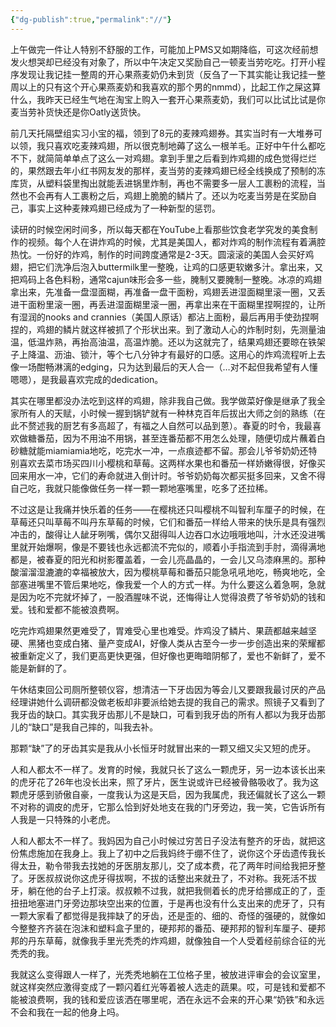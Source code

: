 ```yaml
---
{"dg-publish":true,"permalink":"//"}
---
```



上午做完一件让人特别不舒服的工作，可能加上PMS又如期降临，可这次经前想发火想哭却已经没有对象了，所以中午决定又奖励自己一顿麦当劳吃吃。打开小程序发现让我记挂一整周的开心果燕麦奶仍未到货（反刍了一下其实能让我记挂一整周以上的只有这个开心果燕麦奶和我喜欢的那个男的nmmd），比起工作之屎这算什么，我昨天已经生气地在淘宝上购入一套开心果燕麦奶，我们可以比试比试是你麦当劳补货快还是你Oatly送货快。

前几天托隔壁组实习小宝的福，领到了8元的麦辣鸡翅券。其实当时有一大堆券可以领，我只喜欢吃麦辣鸡翅，所以很克制地薅了这么一根羊毛。正好中午什么都吃不下，就简简单单点了这么一对鸡翅。拿到手里之后看到炸鸡翅的成色觉得烂烂的，果然跟去年小红书网友发的那样，麦当劳的麦辣鸡翅已经全线换成了预制的冻库货，从塑料袋里掏出就能丢进锅里炸制，再也不需要多一层人工裹粉的流程，当然也不会再有人工裹粉之后，鸡翅上脆脆的鳞片了。还以为吃麦当劳是在奖励自己，事实上这种麦辣鸡翅已经成为了一种新型的惩罚。

读研的时候空闲时间多，所以每天都在YouTube上看那些饮食老学究发的美食制作的视频。每个人在讲炸鸡的时候，尤其是美国人，都对炸鸡的制作流程有着满腔热忱。一份好的炸鸡，制作的时间跨度通常是2-3天。圆滚滚的美国人会买好鸡翅，把它们洗净后泡入buttermilk里一整晚，让鸡的口感更软嫩多汁。拿出来，又把鸡码上各色料粉，通常cajun味形会多一些，腌制又要腌制一整晚。冰凉的鸡翅拿出来，先准备一盘湿面糊，再准备一盘干面粉，鸡翅丢进湿面糊里滚一圈，又丢进干面粉里滚一圈，再丢进湿面糊里滚一圈，再拿出来在干面糊里捏啊捏的，让所有湿润的nooks and crannies（美国人原话）都沾上面粉，最后再用手使劲捏啊捏的，鸡翅的鳞片就这样被抓了个形状出来。到了激动人心的炸制时刻，先测量油温，低温炸熟，再抬高油温，高温炸脆。还以为这就完了，结果鸡翅还要晾在铁架子上降温、沥油、锁汁，等个七八分钟才有最好的口感。这用心的炸鸡流程听上去像一场酣畅淋漓的edging，只为达到最后的天人合一（…对不起但我希望有人懂嗯嗯），是我最喜欢完成的dedication。

其实在哪里都没办法吃到这样的鸡翅，除非我自己做。我学做菜好像是继承了我全家所有人的天赋，小时候一握到锅铲就有一种林克百年后拔出大师之剑的熟练（在此不赘述我的厨艺有多高超了，有福之人自然可以品到蒽）。春夏的时令，我最喜欢做糖番茄，因为不用油不用锅，甚至连番茄都不用怎么处理，随便切成片蘸着白砂糖就能miamiamia地吃，吃完水一冲，一点痕迹都不留。那会儿爷爷奶奶还特别喜欢去菜市场买四川小樱桃和草莓。这两样水果也和番茄一样娇嫩得很，好像买回来用水一冲，它们的寿命就进入倒计时。爷爷奶奶每次都买挺多回来，又舍不得自己吃，我就只能像做任务一样一颗一颗地塞嘴里，吃多了还拉稀。

不过这是让我痛并快乐着的任务——在樱桃还只叫樱桃不叫智利车厘子的时候，在草莓还只叫草莓不叫丹东草莓的时候，它们和番茄一样给人带来的快乐是具有强烈冲击的，酸得让人龇牙咧嘴，偶尔又甜得叫人边吞口水边哦哦地叫，汁水还没进嘴里就开始爆啊，像是不要钱也永远都流不完似的，顺着小手指流到手肘，滴得满地都是，被春夏的阳光和树影覆盖着，一会儿亮晶晶的，一会儿又乌漆麻黑的。那种酸溜溜湿漉漉的幸福被放大，因为樱桃草莓和番茄只能急吼吼地吃，畅爽地吃，全部塞进嘴里不管后果地吃，像我爱一个人的方式一样。为什么要这么着急啊，急就是因为吃不完就坏掉了，一股酒腥味不说，还悔得让人觉得浪费了爷爷奶奶的钱和爱。钱和爱都不能被浪费啊。

吃完炸鸡翅果然更难受了，胃难受心里也难受。炸鸡没了鳞片、果蔬都越来越坚硬、黑猪也变成白猪、量产变成AI，好像人类从古至今一步一步创造出来的荣耀都被重新定义了，我们更高更快更强，但好像也更晦暗阴郁了，爱也不新鲜了，爱不能是新鲜的了。

午休结束回公司厕所整顿仪容，想清洁一下牙齿因为等会儿又要跟我最讨厌的产品经理讲她什么调研都没做老板却非要派给她去提的我自己的需求。照镜子又看到了我牙齿的缺口。其实我牙齿那儿不是缺口，可看到我牙齿的所有人都以为我牙齿那儿的“缺口”是我自己摔的，叫我去补。

那颗“缺”了的牙齿其实是我从小长恒牙时就冒出来的一颗又细又尖又短的虎牙。

人和人都太不一样了。发育的时候，我就只长了这么一颗虎牙，另一边本该长出来的虎牙花了26年也没长出来，照了牙片，医生说或许已经被骨骼吸收了。我为这颗虎牙感到骄傲自豪，一度我认为这是天启，因为我属虎，我还偏就长了这么一颗不对称的调皮的虎牙，它那么恰到好处地支在我的门牙旁边，我一笑，它告诉所有人我是一只特殊的小老虎。

人和人都太不一样了。我妈因为自己小时候过穷苦日子没法有整齐的牙齿，就把这份焦虑施加在我身上。我上了初中之后我妈终于绷不住了，说你这个牙齿遗传我长得太丑，勒令带我去找她的牙医朋友那儿，交了成本费，花了两年时间给我把牙整了。牙医叔叔说你这虎牙得拔啊，不拔的话整出来就丑了，不对称。我死活不拔牙，躺在他的台子上打滚。叔叔赖不过我，就把我侧着长的虎牙给挪成正的了，歪扭扭地塞进门牙旁边那块空出来的位置，于是再也没有什么支出来的虎牙了，只有一颗大家看了都觉得是我摔缺了的牙齿，还是歪的、细的、奇怪的强硬的，就像如今整整齐齐装在泡沫和塑料盒子里的，硬邦邦的番茄、硬邦邦的智利车厘子、硬邦邦的丹东草莓，就像我手里光秃秃的炸鸡翅，就像独自一个人受着经前综合征的光秃秃的我。

我就这么变得跟人一样了，光秃秃地躺在工位格子里，被放进评审会的会议室里，就这样突然应激得变成了一颗闪着红光等着被人选走的蔬果。哎，可是钱和爱都不能被浪费啊，我的钱和爱应该洒在哪里呢，洒在永远不会来的开心果“奶铁”和永远不会和我在一起的他身上吗。